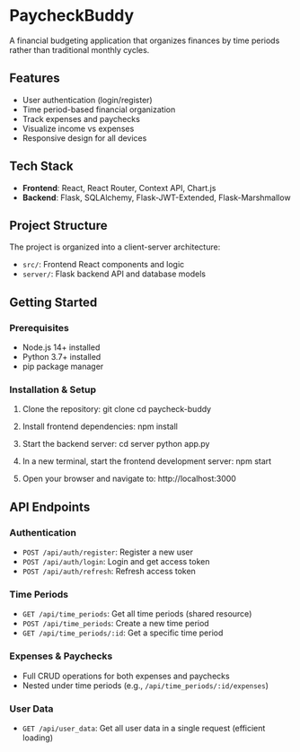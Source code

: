 # PaycheckBuddy

A financial budgeting application that organizes finances by time periods rather than traditional monthly cycles.

## Features

- User authentication (login/register)
- Time period-based financial organization
- Track expenses and paychecks
- Visualize income vs expenses
- Responsive design for all devices

## Tech Stack

- **Frontend**: React, React Router, Context API, Chart.js
- **Backend**: Flask, SQLAlchemy, Flask-JWT-Extended, Flask-Marshmallow

## Project Structure

The project is organized into a client-server architecture:

- `src/`: Frontend React components and logic
- `server/`: Flask backend API and database models

## Getting Started

### Prerequisites

- Node.js 14+ installed
- Python 3.7+ installed
- pip package manager

### Installation & Setup

1. Clone the repository:
   git clone <repository-url>
   cd paycheck-buddy

2. Install frontend dependencies:
   npm install

3. Start the backend server:
   cd server
   python app.py

4. In a new terminal, start the frontend development server:
   npm start

5. Open your browser and navigate to:
   http://localhost:3000

## API Endpoints

### Authentication

- `POST /api/auth/register`: Register a new user
- `POST /api/auth/login`: Login and get access token
- `POST /api/auth/refresh`: Refresh access token

### Time Periods

- `GET /api/time_periods`: Get all time periods (shared resource)
- `POST /api/time_periods`: Create a new time period
- `GET /api/time_periods/:id`: Get a specific time period

### Expenses & Paychecks

- Full CRUD operations for both expenses and paychecks
- Nested under time periods (e.g., `/api/time_periods/:id/expenses`)

### User Data

- `GET /api/user_data`: Get all user data in a single request (efficient loading)
